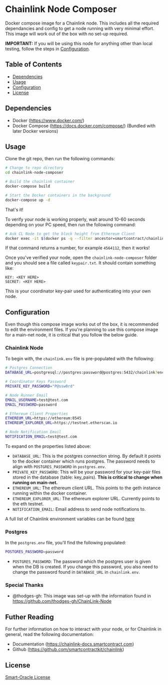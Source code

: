 # Chainlink Node Composer
Docker compose image for a Chainlink node. This includes all the required dependancies and config to get a node running with very minimal effort. This image will work out of the box with no set-up required.

**IMPORTANT:** If you will be using this node for anything other than local testing, follow the steps in [Configuration](#configuration).

## Table of Contents
- [Dependencies](#dependencies)
- [Usage](#usage)
- [Configuration](#configuration)
- [License](#license)

## Dependencies
- Docker (https://www.docker.com/)
- Docker Compose (https://docs.docker.com/compose/) (Bundled with later Docker versions)

## Usage
Clone the git repo, then run the following commands:

``` bash
# Change to repo directory
cd chainlink-node-composer

# Build the chainlink container
docker-compose build

# Start the Docker containers in the background
docker-compose up -d
```

That's it!

To verify your node is working properly, wait around 10-60 seconds depending on your PC speed, then run the following command:

``` bash
# Ask CL Node to get the block height from Ethereum Client
docker exec -it $(docker ps -q --filter ancestor=smartcontract/chainlink) rails runner "puts Ethereum::Client.new.current_block_height"
```

If that command returns a number, for example `4564112`, then it works!

Once you've verified your node, open the `chainlink-node-composer` folder and you should see a file called `keypair.txt`. It should contain something like:
```
KEY: <KEY HERE>
SECRET: <KEY HERE>
``` 

This is your coordinator key-pair used for authenticating into your own node.

## Configuration
Even though this compose image works out of the box, it is recommended to edit the environment files. If you're planning to use this compose image for a main-net node, it is critical that you follow the below guide.

### Chainlink Node
To begin with, the `chainlink.env` file is pre-populated with the following:
``` bash
# Postgres Connection
DATABASE_URL=postgresql://postgres:password@postgres:5432/chainlink?encoding=utf8&pool=5&timeout=5000

# Coordinator Keys Password
PRIVATE_KEY_PASSWORD="P@ssw0rd"

# Node Runner Email
EMAIL_USERNAME=test@test.com
EMAIL_PASSWORD=password

# Ethereum Client Properties
ETHEREUM_URL=https://ethereum:8545
ETHEREUM_EXPLORER_URL=https://testnet.etherscan.io

# Node Notification Email
NOTIFICATION_EMAIL=test@test.com
```

To expand on the properties listed above:
- `DATABASE_URL`: This is the postgres connection string. By default it points to the docker container which runs postgres. The password needs to align with `POSTGRES_PASSWORD` in `postgres.env`.
- `PRIVATE_KEY_PASSWORD`: This will be your password for your key-pair files stored in the database (table: key_pairs). **This is critical to change when running on main-net.**
- `ETHEREUM_URL`: The ethereum client URL. This points to the geth instance running within the docker container.
- `ETHEREUM_EXPLORER_URL`: The ethereum explorer URL. Currently points to the eth testnet.
- `NOTIFICATION_EMAIL`: Email address to send node notifications to.

A full list of Chainlink environment variables can be found [here](https://github.com/thodges-gh/ChainLink-Node/blob/master/EnvironmentVariables.md)

### Postgres
In the `postgres.env` file, you'll find the following populated:
``` bash
POSTGRES_PASSWORD=password
```
- `POSTGRES_PASSWORD`: The password which the postgres user is given when the DB is created. If you change this password, you also need to change the password found in `DATABASE_URL` in `chainlink.env`.

### Special Thanks
- @thodges-gh: This image was set-up with the information found in https://github.com/thodges-gh/ChainLink-Node

## Futher Reading
For further information on how to interact with your node, or for Chainlink in general, read the following documentation:
- Documentation (https://chainlink-docs.smartcontract.com)
- Github (https://github.com/smartcontractkit/chainlink)

## License
[Smart-Oracle License](LICENSE.md)